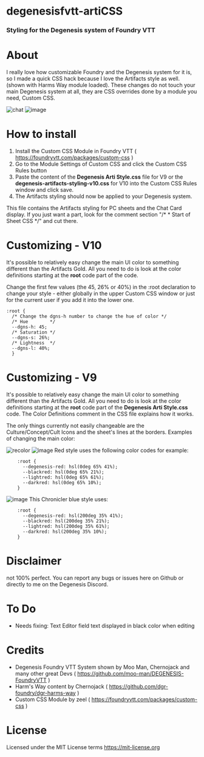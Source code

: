 # degenesisfvtt-artiCSS
### Styling for the Degenesis system of Foundry VTT

# About
I really love how customizable Foundry and the Degenesis system for it is, so I made a quick CSS hack because I love the Artifacts style as well. (shown with Harms Way module loaded). These changes do not touch your main Degenesis system at all, they are CSS overrides done by a module you need, Custom CSS.

![chat](https://user-images.githubusercontent.com/72170114/134515530-f8d89b3e-6de9-4d17-bdaa-64bc81652652.png)
![image](https://user-images.githubusercontent.com/72170114/134559949-8d11b072-1682-4fc9-b3d2-e6b95987110c.png)

# How to install
1. Install the Custom CSS Module in Foundry VTT ( https://foundryvtt.com/packages/custom-css )
2. Go to the Module Settings of Custom CSS and click the Custom CSS Rules button
3. Paste the content of the **Degenesis Arti Style.css** file for V9 or the **degenesis-artifacts-styling-v10.css** for V10 into the Custom CSS Rules window and click save.
4. The Artifacts styling should now be applied to your Degenesis system.

This file contains the Artifacts styling for PC sheets and the Chat Card display. If you just want a part, look for the comment section "/* * Start of Sheet CSS */" and cut there. 

# Customizing - V10
It's possible to relatively easy change the main UI color to something different than the Artifacts Gold. All you need to do is look at the color definitions starting at the **root** code part of the code. 

Change the first few values (the 45, 26% or 40%) in the :root declaration to change your style - either globally in the upper Custom CSS window or just for the current user if you add it into the lower one.

```
:root {
  /* Change the dgns-h number to change the hue of color */
  /* Hue        */ 
  --dgns-h: 45;
  /* Saturation */
  --dgns-s: 26%;
  /* Lightness  */
  --dgns-l: 40%;
  }
  ```

# Customizing - V9
It's possible to relatively easy change the main UI color to something different than the Artifacts Gold. All you need to do is look at the color definitions starting at the **root** code part of the **Degenesis Arti Style.css** code. The Color Definitions comment in the CSS file explains how it works.

The only things currently not easily changeable are the Culture/Concept/Cult Icons and the sheet's lines at the borders.
Examples of changing the main color:

![recolor](https://user-images.githubusercontent.com/72170114/134515554-e4f8cdce-ef1f-424e-ba1d-71d216745c59.png)
![image](https://user-images.githubusercontent.com/72170114/134558099-43db65de-9af2-446f-9a5a-b869b83dcb02.png)
Red style uses the following color codes for example:
```
    :root {
      --degenesis-red: hsl(0deg 65% 41%);
      --blackred: hsl(0deg 65% 21%);
      --lightred: hsl(0deg 65% 61%);
      --darkred: hsl(0deg 65% 10%);
    }
```
![image](https://user-images.githubusercontent.com/72170114/134559051-ee4d74db-97bf-4097-838f-408376f41b00.png)
This Chronicler blue style uses:
```
    :root {
      --degenesis-red: hsl(200deg 35% 41%);
      --blackred: hsl(200deg 35% 21%);
      --lightred: hsl(200deg 35% 61%);
      --darkred: hsl(200deg 35% 10%);
    }
```
# Disclaimer
not 100% perfect. You can report any bugs or issues here on Github or directly to me on the Degenesis Discord.

# To Do
- Needs fixing: Text Editor field text displayed in black color when editing 

# Credits
- Degenesis Foundry VTT System shown by Moo Man, Chernojack and many other great Devs ( https://github.com/moo-man/DEGENESIS-FoundryVTT )
- Harm's Way content by Chernojack ( https://github.com/dgr-foundry/dgr-harms-way )
- Custom CSS Module by zeel ( https://foundryvtt.com/packages/custom-css )

# License
Licensed under the MIT License terms https://mit-license.org
